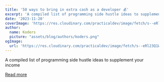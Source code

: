 ```yaml
---
title: '50 ways to bring in extra cash as a developer 💰'
excerpt: 'A compiled list of programming side hustle ideas to supplement your income'
date: '2023-11-20'
coverImage: 'https://res.cloudinary.com/practicaldev/image/fetch/s--eRl23Q1W--/c_imagga_scale,f_auto,fl_progressive,h_420,q_auto,w_1000/https://i.ibb.co/DDQBHvL/developer-side-hustles.png'
author:
  name: Koders
  picture: "assets/blog/authors/koders.png"
ogImage:
  url: 'https://res.cloudinary.com/practicaldev/image/fetch/s--eRl23Q1W--/c_imagga_scale,f_auto,fl_progressive,h_420,q_auto,w_1000/https://i.ibb.co/DDQBHvL/developer-side-hustles.png'
---
```


A compiled list of programming side hustle ideas to supplement your income

[Read more](https://dev.to/lissy93/50-ways-to-bring-in-extra-cash-as-a-developer-19b6)
